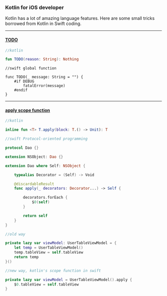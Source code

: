 ### Kotlin for iOS developer

Kotlin has a lot of amazing language features. Here are some small tricks borrowed from Kotlin in Swift coding.

---
#### [TODO](https://kotlinlang.org/api/latest/jvm/stdlib/kotlin/-t-o-d-o.html)

```kotlin
//kotlin

fun TODO(reason: String): Nothing
```

```
//swift global function

func TODO(_ message: String = "") {
    #if DEBUG
    	fatalError(message)
    #endif
}

```

---
#### [apply scope function](https://kotlinlang.org/api/latest/jvm/stdlib/kotlin/apply.html)

```kotlin
//kotlin

inline fun <T> T.apply(block: T.() -> Unit): T
```

```swift
//swift Protocol-oriented programming

protocol Dao {}

extension NSObject: Dao {}

extension Dao where Self: NSObject {

    typealias Decorator = (Self) -> Void

    @discardableResult
    func apply(_ decorators: Decorator...) -> Self {

        decorators.forEach {
            $0(self)
        }

        return self
    }
}

```

```swift
//old way

private lazy var viewModel: UserTableViewModel = {
    let temp = UserTableViewModel()
    temp.tableView = self.tableView
    return temp
}()

```

```swift
//new way, kotlin's scope function in swift

private lazy var viewModel = UserTableViewModel().apply {
    $0.tableView = self.tableView
}

```

